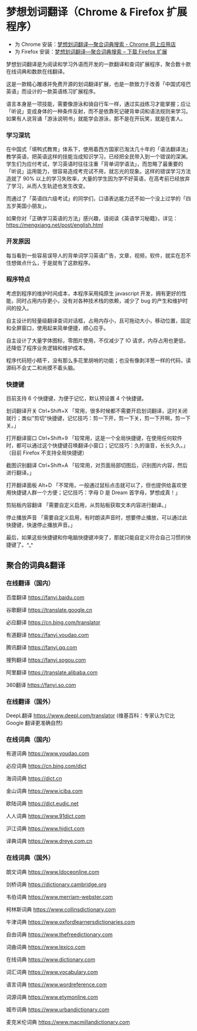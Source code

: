 # 梦想划词翻译（Chrome & Firefox 扩展程序）
- 为 Chrome 安装：[梦想划词翻译—聚合词典搜索 - Chrome 网上应用店](https://chrome.google.com/webstore/detail/odfgigmpkhhhieicogijogfobfipijjh)
- 为 Firefox 安装：[梦想划词翻译—聚合词典搜索 – 下载 Firefox 扩展](https://addons.mozilla.org/zh-CN/firefox/addon/%E6%A2%A6%E6%83%B3%E5%88%92%E8%AF%8D%E7%BF%BB%E8%AF%91-%E8%81%9A%E5%90%88%E8%AF%8D%E5%85%B8%E6%90%9C%E7%B4%A2/)

梦想划词翻译是为阅读和学习外语而开发的一款翻译和查词扩展程序，聚合数十款在线词典和数款在线翻译。

这是一款精心雕琢并免费开源的划词翻译扩展，也是一款致力于改善「中国式哑巴英语」而设计的一款英语练习扩展程序。

语言本身是一项技能，需要像游泳和骑自行车一样，通过实战练习才能掌握；应让「听说」变成身体的一种条件反射，而不是依靠死记硬背单词和语法规则来学习。如果有人说背诵「游泳说明书」就能学会游泳，那不是在开玩笑，就是在害人。

### 学习深坑
在中国式「填鸭式教育」体系下，使用着西方国家已淘汰几十年的「语法翻译法」教学英语，把英语这样的技能当成知识学习，已经把全民带入到一个错误的深渊。学生们为应付考试，学习英语时往往注重「背单词学语法」，而忽略了最重要的「听说」运用能力，很容易造成考完试不用，就忘光的现象。这样的错误学习方法造就了 90% 以上的学习失败率，大量的学生因为学不好英语，在高考前已经放弃了学习，从而人生轨迹也发生改变。

而通过了「英语四六级考试」的同学们，口语表达能力还不如一个没上过学的「四五岁美国小朋友」。

如果你对「正确学习英语的方法」感兴趣，请阅读《英语学习秘籍》，详见：https://mengxiang.net/post/english.html

### 开发原因
每当看到一些容易误导人的背单词学习英语广告，文章，视频，软件，就实在忍不住想做点什么，于是就有了这款程序。

### 程序特点
考虑到程序的维护时间成本，本程序采用纯原生 javascript 开发，拥有更好的性能，同时占用内存更小，没有对各种技术栈的依赖，减少了 bug 的产生和维护时间的投入。

自主设计的轻量级翻译查词对话框，占用内存小，且可拖动大小，移动位置，固定和全屏窗口，使用起来简单便捷，顺心应手。

自主设计了大量字体图标，零图片使用，不仅减少了 IO 请求，内存占用也更低，还降低了程序业务逻辑和维护成本。

程序代码短小精干，没有那么多花里胡哨的功能；也没有像剥洋葱一样的代码，读源码不会丈二和尚摸不着头脑。

### 快捷键
目前支持 6 个快捷键，为便于记忆，默认预设置 4 个快捷键。

划词翻译开关 Ctrl+Shift+X 「常用，很多时候都不需要开启划词翻译，这时关闭就行；类似"剪切"快捷键，记忆技巧：剪一下开，剪一下关，剪一下开啊，剪一下关。」

打开翻译窗口 Ctrl+Shift+9 「较常用，这是一个全局快捷键，在使用任何软件时，都可以通过这个快捷键召唤翻译小窗口；记忆技巧：久的谐音，长长久久。」（目前 Firefox 不支持全局快捷键）

截图识别翻译 Ctrl+Shift+A 「较常用，对页面局部切图后，识别图片内容，然后进行翻译。」

打开翻译面板 Alt+D 「不常用，一般通过鼠标点击就可以了，但也提供给喜欢使用快捷键人群一个方便；记忆技巧：字母 D 是 Dream 首字母，梦想成真！」

剪贴板内容翻译 「需要自定义启用，从剪贴板获取文本内容进行翻译。」

停止播放声音 「需要自定义启用，有时朗读声音时，想要停止播放，可以通过此快捷键，快速停止播放声音。」

最后，如果这些快捷键和你电脑快捷键冲突了，那就只能自定义符合自己习惯的快捷键了。^_^

## 聚合的词典&翻译
### 在线翻译（国内）
百度翻译 https://fanyi.baidu.com

谷歌翻译 https://translate.google.cn

必应翻译 https://cn.bing.com/translator

有道翻译 https://fanyi.youdao.com

腾讯翻译 https://fanyi.qq.com

搜狗翻译 https://fanyi.sogou.com

阿里翻译 https://translate.alibaba.com

360翻译 https://fanyi.so.com

### 在线翻译（国外）
DeepL翻译 https://www.deepl.com/translator (维基百科：专家认为它比 Google 翻译更准确自然)

### 在线词典（国内）
有道词典 https://www.youdao.com

必应词典 https://cn.bing.com/dict

海词词典 https://dict.cn

金山词典 https://www.iciba.com

欧陆词典 https://dict.eudic.net

人人词典 https://www.91dict.com

沪江词典 https://www.hjdict.com

译典词典 https://www.dreye.com.cn

### 在线词典（国外）
朗文词典 https://www.ldoceonline.com

剑桥词典 https://dictionary.cambridge.org

韦伯词典 https://www.merriam-webster.com

柯林斯词典 https://www.collinsdictionary.com

牛津词典 https://www.oxfordlearnersdictionaries.com

自由词典 https://www.thefreedictionary.com

词曲词典 https://www.lexico.com

在线词典 https://www.dictionary.com

词汇词典 https://www.vocabulary.com

语言词典 https://www.wordreference.com

词源词典 https://www.etymonline.com

城市词典 https://www.urbandictionary.com

麦克米伦词典 https://www.macmillandictionary.com
